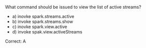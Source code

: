 What command should be issued to view the list of active streams?
- a) inovke spark.streams.active
- b) invoke spark.streams.show
- c) inovke spark.view.active
- d) invoke spak.view.activeStreams

Correct: A